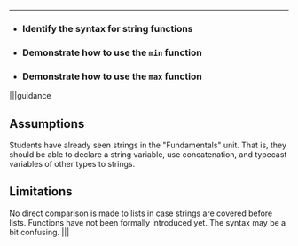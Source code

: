 ----------

* ### Identify the syntax for string functions
* ### Demonstrate how to use the `min` function
* ### Demonstrate how to use the `max` function

|||guidance
## Assumptions
Students have already seen strings in the "Fundamentals" unit. That is, they should be able to declare a string variable, use concatenation, and typecast variables of other types to strings.

## Limitations
No direct comparison is made to lists in case strings are covered before lists. Functions have not been formally introduced yet. The syntax may be a bit confusing.
|||